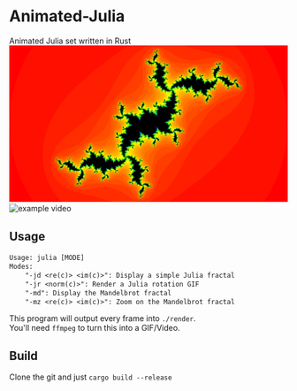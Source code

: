 # Animated-Julia
Animated Julia set written in Rust
![example image](example.png)
![[example video](https://img.youtube.com/vi/GRp3HAUCKk8/0.jpg)](https://www.youtube.com/watch?v=GRp3HAUCKk8)
## Usage

```
Usage: julia [MODE]
Modes:
    "-jd <re(c)> <im(c)>": Display a simple Julia fractal
    "-jr <norm(c)>": Render a Julia rotation GIF
    "-md": Display the Mandelbrot fractal
    "-mz <re(c)> <im(c)>": Zoom on the Mandelbrot fractal
```
This program will output every frame into `./render`.  
You'll need `ffmpeg` to turn this into a GIF/Video.

## Build
Clone the git and just `cargo build --release`
